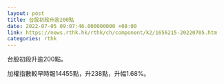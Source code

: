 ```yaml
---
layout: post
title: 台股初段升逾200點
date: 2022-07-05 09:07:46.000000000 +08:00
link: https://news.rthk.hk/rthk/ch/component/k2/1656215-20220705.htm
categories: rthk
---
```


台股初段升逾200點。

加權指數較早時報14455點，升238點，升幅1.68%。
